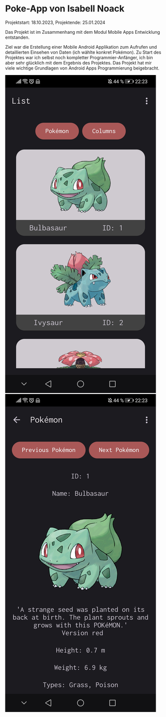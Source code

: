 # Poke-App von Isabell Noack

Projektstart: 18.10.2023, Projektende: 25.01.2024

Das Projekt ist im Zusammenhang mit dem Modul Mobile Apps Entwicklung entstanden.

Ziel war die Erstellung einer Mobile Android Applikation zum Aufrufen und detaillierten Einsehen von Daten (ich wählte konkret Pokémon).
Zu Start des Projektes war ich selbst noch kompletter Programmier-Anfänger, ich bin aber sehr glücklich mit dem Ergebnis des Projektes. Das Projekt hat mir viele wichtige Grundlagen von Android Apps Programmierung beigebracht.

![](documentation/Bilder/Bild1_Listen-Ansicht.jpg)
![](documentation/Bilder/Bild4_Detail-Ansicht.jpg)
